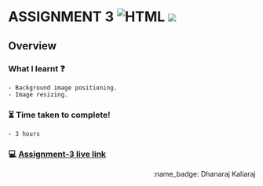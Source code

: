 # ASSIGNMENT 3 ![HTML](https://img.shields.io/badge/-HTML-orange) ![](https://img.shields.io/badge/-CSS-red)
## Overview
### What I learnt :question:
    - Background image positioning.
    - Image resizing.
### :hourglass_flowing_sand: Time taken to complete!
    - 3 hours
### :computer: [Assignment-3 live link](https://dhanaraj-assignment3.netlify.app)
 
<div align="right">:name_badge: Dhanaraj Kaliaraj</div>

